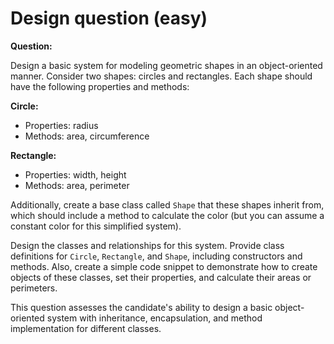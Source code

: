 # Design question (easy)

**Question:**

Design a basic system for modeling geometric shapes in an object-oriented manner. Consider two shapes: circles and rectangles. Each shape should have the following properties and methods:

**Circle:**
- Properties: radius
- Methods: area, circumference

**Rectangle:**
- Properties: width, height
- Methods: area, perimeter

Additionally, create a base class called `Shape` that these shapes inherit from, which should include a method to calculate the color (but you can assume a constant color for this simplified system).

Design the classes and relationships for this system. Provide class definitions for `Circle`, `Rectangle`, and `Shape`, including constructors and methods. Also, create a simple code snippet to demonstrate how to create objects of these classes, set their properties, and calculate their areas or perimeters.

This question assesses the candidate's ability to design a basic object-oriented system with inheritance, encapsulation, and method implementation for different classes.
